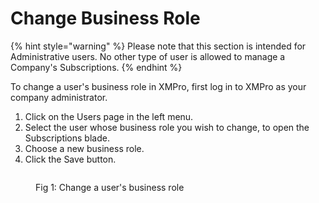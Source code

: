 # Change Business Role

{% hint style="warning" %}
Please note that this section is intended for Administrative users. No other type of user is allowed to manage a Company's Subscriptions.
{% endhint %}

To change a user's business role in XMPro, first log in to XMPro as your company administrator.

1. Click on the Users page in the left menu.
2. Select the user whose business role you wish to change, to open the Subscriptions blade.
3. Choose a new business role.
4. Click the Save button.

<figure><img src="../../.gitbook/assets/Users_Change Business Role.png" alt=""><figcaption><p>Fig 1: Change a user's business role</p></figcaption></figure>
